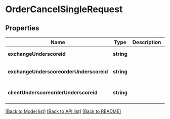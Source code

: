 # OrderCancelSingleRequest

## Properties
Name | Type | Description | Notes
------------ | ------------- | ------------- | -------------
**exchangeUnderscoreid** | **string** |  | [default to null]
**exchangeUnderscoreorderUnderscoreid** | **string** |  | [optional] [default to null]
**clientUnderscoreorderUnderscoreid** | **string** |  | [optional] [default to null]

[[Back to Model list]](../README.md#documentation-for-models) [[Back to API list]](../README.md#documentation-for-api-endpoints) [[Back to README]](../README.md)


